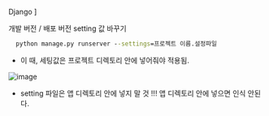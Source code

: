 
Django ] 

개발 버전 / 배포  버전 setting 값 바꾸기 

```cmd
  python manage.py runserver --settings=프로젝트 이름.설정파일
```

- 이 때, 세팅값은 프로젝트 디렉토리 안에 넣어줘야 적용됨.

![image](https://user-images.githubusercontent.com/15938354/120944043-74362400-c76d-11eb-95ec-32ac1d5db289.png)

- setting 파일은 앱 디렉토리 안에 넣지 말 것 !!!
앱 디렉토리 안에 넣으면 인식 안된다.




